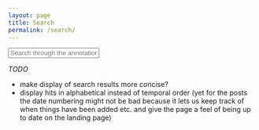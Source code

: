 ```yaml
---
layout: page
title: Search
permalink: /search/
---
```


<div id="search-container">
    <input type="text" id="search-input" placeholder="Search through the annotation guidelines entries...">
    <ul id="results-container"></ul>
</div>

<script src="{{ site.baseurl }}/assets/simple-jekyll-search.min.js" type="text/javascript"></script>

*TODO*

* make display of search results more concise?
* display hits in alphabetical instead of temporal order (yet for the posts the date numbering might not be bad because it lets us keep track of when things have been added etc. and give the page a feel of being up to date on the landing page)

<script>
    SimpleJekyllSearch({
    searchInput: document.getElementById('search-input'),
    resultsContainer: document.getElementById('results-container'),
    searchResultTemplate: '<div style="text-align: left !important;"><a href="{url}"><h3 style="text-align:left !important;">{title}</h3></a></div>',
    json: '{{ site.baseurl }}/search.json'
    });
</script>
